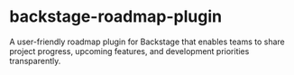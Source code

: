 # backstage-roadmap-plugin
A user-friendly roadmap plugin for Backstage that enables teams to share project progress, upcoming features, and development priorities transparently.
